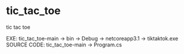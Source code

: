 # tic_tac_toe
tic tac toe

EXE: tic_tac_toe-main -> bin -> Debug -> netcoreapp3.1 -> tiktaktok.exe  
SOURCE CODE: tic_tac_toe-main -> Program.cs
